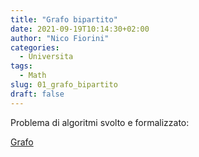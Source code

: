 ```yaml
---
title: "Grafo bipartito"
date: 2021-09-19T10:14:30+02:00
author: "Nico Fiorini"
categories: 
  - Universita
tags: 
  - Math
slug: 01_grafo_bipartito
draft: false
---
```


Problema di algoritmi svolto e formalizzato:

[Grafo](/pdf/01_grafo_bipartito.pdf)
